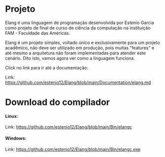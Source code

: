 # Projeto

Elang é uma linguagem de programação desenvolvida por Estenio Garcia como projeto de final de curso de ciência da computação na instituição FAM - Faculdade das Américas. 

Elang é um projeto simples, voltado único e exclusivamente para um projeto acadêmico, não deve ser utilizado em produção, pois muitas "features" e até mesmo a arquitetura não foram implementadas para atender este cenário. Dito isto, vamos agora ver como a linguagem funciona.

Click no link para ir até a documentação:

Link: https://github.com/estenio12/Elang/blob/main/Documentation/elang.md

# Download do compilador

#### Linux:

  Link: https://github.com/estenio12/Elang/blob/main/Bin/elangc

#### Windows:

  Link: https://github.com/estenio12/Elang/blob/main/Bin/elangc.exe
